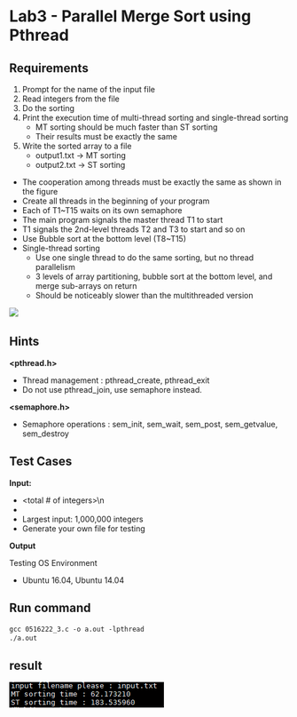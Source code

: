 # Lab3 - Parallel Merge Sort using Pthread

## Requirements
1. Prompt for the name of the input file
2. Read integers from the file
3. Do the sorting
4. Print the execution time of multi-thread sorting and single-thread sorting
    -    MT sorting should be much faster than ST sorting
    -    Their results must be exactly the same
5. Write the sorted array to a file
    -    output1.txt -> MT sorting
    -    output2.txt -> ST sorting

-    The cooperation among threads must be exactly the same as shown in the figure
-    Create all threads in the beginning of your program
-    Each of T1~T15 waits on its own semaphore
-    The main program signals the master thread T1 to start
-    T1 signals the 2nd-level threads T2 and T3 to start and so on
-    Use Bubble sort at the bottom level (T8~T15)
-    Single-thread sorting
        -    Use one single thread to do the same sorting, but no thread parallelism
        -    3 levels of array partitioning, bubble sort at the bottom level, and merge sub-arrays on return
        -    Should be noticeably slower than the multithreaded version

![](https://i.imgur.com/sejyvKk.png)

## Hints
**<pthread.h>**
-    Thread management : pthread_create, pthread_exit
-    Do not use pthread_join, use semaphore instead.

**<semaphore.h>**
-    Semaphore operations : sem_init, sem_wait, sem_post, sem_getvalue, sem_destroy


## Test Cases
**Input:**
-    <total # of integers><space>\n
-    <all integers separated by space>
-    Largest input: 1,000,000 integers
-    Generate your own file for testing

**Output**
<sorted integers separated by space>

Testing OS Environment
-    Ubuntu 16.04, Ubuntu 14.04 

## Run command
```
gcc 0516222_3.c -o a.out -lpthread
./a.out
```
## result
![image](https://github.com/becca211137/operating_system/blob/master/lab3/result.png)
